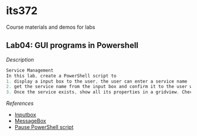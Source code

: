 # its372
Course materials and demos for labs


## Lab04: GUI programs in Powershell

_Description_
```c
Service Management
In this lab, create a PowerShell script to 
1. display a input box to the user, the user can enter a service name
2. get the service name from the input box and confirm it to the user with MessageBox
3. Once the service exists, show all its properties in a gridview. Checking the existence of the service is NOT required.
```






_References_
* [Inputbox](https://docs.microsoft.com/en-us/powershell/scripting/samples/creating-a-custom-input-box?view=powershell-6)
* [MessageBox](https://michlstechblog.info/blog/powershell-show-a-messagebox/)
* [Pause PowerShell script](https://stackoverflow.com/questions/3963100/how-do-you-do-a-pause-with-powershell-2-0)
